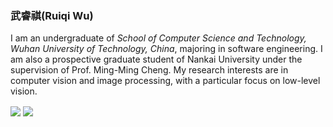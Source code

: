 ### 武睿祺(Ruiqi Wu)
I am an undergraduate of _School of Computer Science and Technology, Wuhan University of Technology, China_, majoring in software engineering. I am also a prospective graduate student of Nankai University under the supervision of Prof. Ming-Ming Cheng. My research interests are in computer vision and image processing, with a particular focus on low-level vision.

<div>
<img align="center" src="https://github-readme-stats.vercel.app/api?username=a1050562365&include_all_commits=true&show_icons=true&hide=issues&count_private=true" />
 <img align="center" src="https://github-readme-stats.vercel.app/api/top-langs/?username=a1050562365&layout=compact" />
</div>

